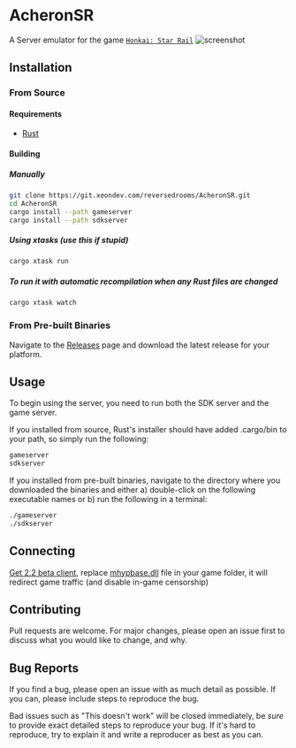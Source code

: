 # AcheronSR

A Server emulator for the game [`Honkai: Star Rail`](https://hsr.hoyoverse.com/en-us/)
![screenshot](https://git.xeondev.com/reversedrooms/AcheronSR/raw/branch/master/screenshot.png)

## Installation

### From Source

#### Requirements

- [Rust](https://www.rust-lang.org/tools/install)

#### Building

##### Manually

```sh
git clone https://git.xeondev.com/reversedrooms/AcheronSR.git
cd AcheronSR
cargo install --path gameserver
cargo install --path sdkserver
```

##### Using xtasks (use this if stupid)

```sh
cargo xtask run
```

##### To run it with automatic recompilation when any Rust files are changed

```sh
cargo xtask watch
```

### From Pre-built Binaries

Navigate to the [Releases](https://git.xeondev.com/reversedrooms/AcheronSR/releases)
page and download the latest release for your platform.

## Usage

To begin using the server, you need to run both the SDK server and the game server.

If you installed from source, Rust's installer should have added .cargo/bin to your
path, so simply run the following:

```sh
gameserver
sdkserver
```

If you installed from pre-built binaries, navigate to the directory where you downloaded
the binaries and either a) double-click on the following executable names or b)
run the following in a terminal:

```sh
./gameserver
./sdkserver
```

## Connecting

[Get 2.2 beta client](https://bhrpg-prod.oss-accelerate.aliyuncs.com/client/beta/20240322124944_scfGE0xJXlWtoJ1r/StarRail_2.1.51.zip),
replace [mhypbase.dll](https://git.xeondev.com/reversedrooms/AcheronSR/raw/branch/master/mhypbase.dll)
file in your game folder, it will redirect game traffic (and disable in-game censorship)

## Contributing

Pull requests are welcome. For major changes, please open an issue first to discuss
what you would like to change, and why.

## Bug Reports

If you find a bug, please open an issue with as much detail as possible. If you
can, please include steps to reproduce the bug.

Bad issues such as "This doesn't work" will be closed immediately, be _sure_ to
provide exact detailed steps to reproduce your bug. If it's hard to reproduce, try
to explain it and write a reproducer as best as you can.
